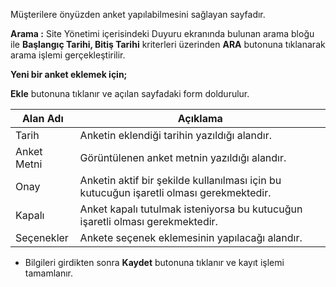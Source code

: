 Müşterilere önyüzden anket yapılabilmesini sağlayan sayfadır.

**Arama :** Site Yönetimi içerisindeki Duyuru ekranında bulunan arama bloğu ile **Başlangıç Tarihi, Bitiş Tarihi** kriterleri üzerinden **ARA**  butonuna tıklanarak arama işlemi gerçekleştirilir.

**Yeni bir anket eklemek için;**

 **Ekle** butonuna tıklanır ve açılan sayfadaki form doldurulur.

 |Alan Adı|Açıklama|
 |--|--|
 |Tarih|Anketin eklendiği tarihin yazıldığı alandır.|
 |Anket Metni|Görüntülenen anket metnin yazıldığı alandır.|
 |Onay|Anketin aktif bir şekilde kullanılması için bu kutucuğun işaretli olması gerekmektedir.|
 |Kapalı|Anket kapalı tutulmak isteniyorsa bu kutucuğun işaretli olması gerekmektedir.|
 |Seçenekler|Ankete seçenek eklemesinin yapılacağı alandır.|

 - Bilgileri girdikten sonra **Kaydet**  butonuna tıklanır ve kayıt işlemi tamamlanır.